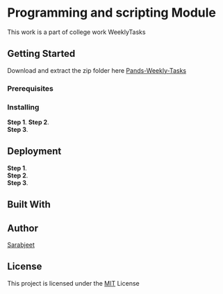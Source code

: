 # Programming and scripting Module 

This work is a part of college work WeeklyTasks       



## Getting Started

Download and extract the zip folder here [Pands-Weekly-Tasks](https://github.com/sarabDevOps/pands-weeklyTasks/archive/main.zip)        

### Prerequisites



### Installing

**Step 1**. 
**Step 2**.        
**Step 3**.             

## Deployment

**Step 1**.       
**Step 2**.    
**Step 3**.      


## Built With



## Author
          
[Sarabjeet ](https://github.com/sarabDevOps)

## License

This project is licensed under the [MIT](https://github.com/sarabDevOps/pands-weeklyTasks?tab=MIT-1-ov-file) License 
